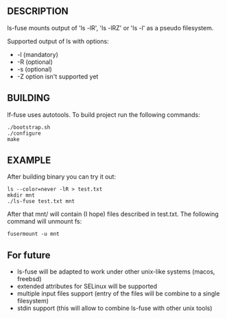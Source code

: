 ## DESCRIPTION

ls-fuse mounts output of 'ls -lR', 'ls -lRZ' or 'ls -l' as a pseudo filesystem.

Supported output of ls with options:

* -l (mandatory)
* -R (optional)
* -s (optional)
* -Z option isn't supported yet

## BUILDING

lf-fuse uses autotools. To build project run the following commands:

	./bootstrap.sh
	./configure
	make

## EXAMPLE

After building binary you can try it out:

	ls --color=never -lR > test.txt
	mkdir mnt
	./ls-fuse test.txt mnt

After that mnt/ will contain (I hope) files described in test.txt. The
following command will unmount fs:

	fusermount -u mnt

## For future

* ls-fuse will be adapted to work under other unix-like systems (macos, freebsd)
* extended attributes for SELinux will be supported
* multiple input files support (entry of the files will be combine to a single
  filesystem)
* stdin support (this will allow to combine ls-fuse with other unix tools)
